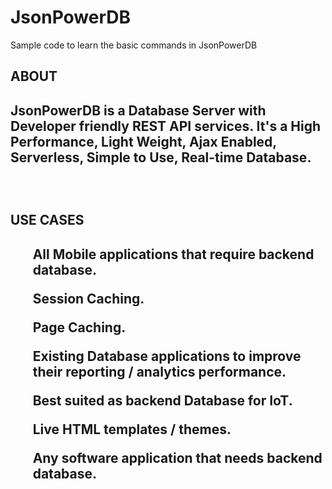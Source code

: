 # JsonPowerDB
Sample code to learn the basic commands in JsonPowerDB
  
 <h2> ABOUT <h2>
  <p>JsonPowerDB is a Database Server with Developer friendly REST API services. It's a High Performance, Light Weight, Ajax Enabled, Serverless, Simple to Use, Real-time Database.</p>
  <br>
 <h2> USE CASES <h2>
   
   <ul>All Mobile applications that require backend database.</ul>
   <ul>Session Caching.</ul>
<ul>Page Caching.</ul>
<ul>Existing Database applications to improve their reporting / analytics performance.</ul>
<ul>Best suited as backend Database for IoT.</ul>
<ul>Live HTML templates / themes.</ul>
<ul>Any software application that needs backend database.</ul>
